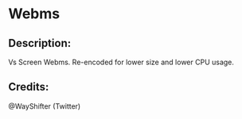 # Webms

## Description: 

Vs Screen Webms. Re-encoded for lower size and lower CPU usage.

## Credits: 

@WayShifter (Twitter)

